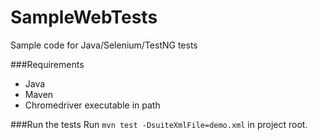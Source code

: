 # SampleWebTests
Sample code for Java/Selenium/TestNG tests


###Requirements
- Java
- Maven
- Chromedriver executable in path

###Run the tests
Run `mvn test -DsuiteXmlFile=demo.xml` in project root.